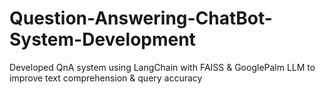# Question-Answering-ChatBot-System-Development
Developed QnA system using LangChain with FAISS &amp; GooglePalm LLM to improve text comprehension &amp; query accuracy

